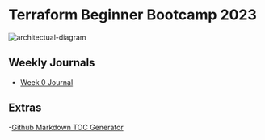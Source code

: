 # Terraform Beginner Bootcamp 2023

![architectual-diagram](https://github.com/JonKloud/terraform-beginner-bootcamp-2023/assets/160905603/356dae45-b760-4893-ae85-12d03f859dad)

## Weekly Journals
- [Week 0 Journal](/journal/week0)

## Extras
-[Github Markdown TOC Generator](http://ecotrust-canada.github.io/markdown-toc/)

